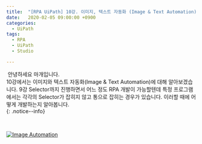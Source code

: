```yaml
---
title:  "[RPA UiPath] 10강. 이미지, 텍스트 자동화 (Image & Text Automation) - Selector가 잡히지 않는 프로그램에는 이 방법을 사용하자 !!!"
date:   2020-02-05 09:00:00 +0900
categories:
  - UiPath
tags:
  - RPA
  - UiPath
  - Studio

---
```


&nbsp;안녕하세요 마개입니다.  
10강에서는 이미지와 텍스트 자동화(Image & Text Automation)에 대해 알아보겠습니다. 9강 Selector까지 진행하면서 어느 정도 RPA 개발이 가능할텐데 특정 프로그램에서는 각각의 Selector가 잡히지 않고 통으로 잡히는 경우가 있습니다. 이러할 때에 어떻게 개발하는지 알아봅니다.  
{: .notice--info}

<br>

[![Image Automation](http://img.youtube.com/vi/IxFuHf_gjmM/maxresdefault.jpg)](https://www.youtube.com/watch?v=IxFuHf_gjmM)
